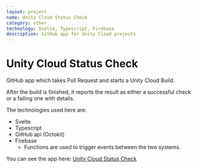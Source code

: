 ```yaml
---
layout: project
name: Unity Cloud Status Check
category: other
technology: Svelte, Typescript, Firebase
description: GitHub app for Unity Cloud projects
---
```

# Unity Cloud Status Check

GitHub app which takes Pull Request and starts a Unity Cloud Build.

After the build is finished, it reports the result as either a successful check or a failing one with details.

The technologies used here are:
- Svelte
- Typescript
- GitHub api (Octokit)
- Firebase
    - Functions are used to trigger events between the two systems.

You can see the app here: [Unity Cloud Status Check](https://unity-cloud-ci.web.app/)